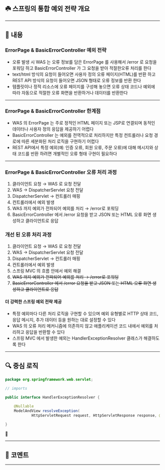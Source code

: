 ## ☘️ 스프링의 통합 예외 전략 개요

---

## 📖 내용

### ErrorPage & BasicErrorController 예외 전략
- 오류 발생 시 WAS 는 오류 정보를 담은 ErrorPage 를 사용해서 /error 로 요청을 포워딩 하고 BasicErrorController 가 그 요청을 받아 적절한오류 처리를 한다
- text/html 방식의 요청이 들어오면 사용자 정의 오류 페이지(HTML)를 반환 하고 REST API 방식의 요청이 들어오면 JSON 형태로 오류 정보를 반환 한다
- 템플릿이나 정적 리소스에 오류 페이지를 구성해 놓으면 오류 상태 코드나 예외에 따라 자동으로 적절한 오류 화면을 반환하거나 데이터를 반환한다

---

### ErrorPage & BasicErrorController 한계점
- WAS 의 ErrorPage 는 주로 정적인 HTML 페이지 또는 JSP로 연결되며 동적인 데이터나 사용자 정의 응답을 제공하기 어렵다
- BasicErrorController 는 예외를 전역적으로 처리하지만 특정 컨트롤러나 요청 경로에 따른 세분화된 처리 로직을 구현하기 어렵다
- REST API에서 특정 예외(예: 인증 오류, 회원 오류, 주문 오류)에 대해 메시지와 상태 코드를 반환 하려면 개별적인 오류 형태 구현이 필요하다

---

### ErrorPage & BasicErrorController 오류 처리 과정
1. 클라이언트 요청 → WAS 로 요청 전달
2. WAS → DispatcherServlet 요청 전달
3. DispatcherServlet → 컨트롤러 매핑
4. 컨트롤러에서 예외 발생
5. WAS 까지 예외가 전파되어 예외를 처리 → /error로 포워딩
6. BasicErrorController 에서 /error 요청을 받고 JSON 또는 HTML 오류 화면 생성하고 클라이언트로 응답


### 개선 된 오류 처리 과정
1. 클라이언트 요청 → WAS 로 요청 전달
2. WAS → DispatcherServlet 요청 전달
3. DispatcherServlet → 컨트롤러 매핑
4. 컨트롤러에서 예외 발생
5. 스프링 MVC 의 흐름 안에서 예외 해결
6. ~~WAS 까지 예외가 전파되어 예외를 처리 → /error로 포워딩~~
7. ~~BasicErrorController 에서 /error 요청을 받고 JSON 또는 HTML 오류 화면 생성하고 클라이언트로 응답~~

#### 더 강력한 스프링 예외 전략 제공
- 특정 예외마다 다른 처리 로직을 구현할 수 있으며 예외 유형별로 HTTP 상태 코드, 응답 메시지, 추가 데이터 등을 원하는 대로 설정할 수 있다
- WAS 의 오류 처리 메커니즘에 의존하지 않고 애플리케이션 코드 내에서 예외를 처리하고 응답을 반환할 수 있다
- 스프링 MVC 에서 발생한 예외는 HandlerExceptionResolver 클래스가 해결하도록 한다

---

## 🔍 중심 로직

```java
package org.springframework.web.servlet;

// imports

public interface HandlerExceptionResolver {

	@Nullable
	ModelAndView resolveException(
			HttpServletRequest request, HttpServletResponse response, @Nullable Object handler, Exception ex);

}
```

📌

---

## 💬 코멘트

---

